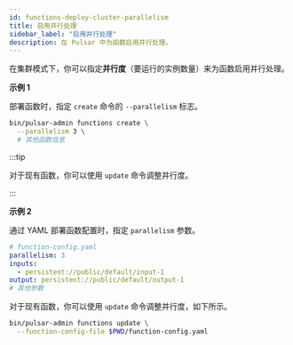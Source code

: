 ```yaml
---
id: functions-deploy-cluster-parallelism
title: 启用并行处理
sidebar_label: "启用并行处理"
description: 在 Pulsar 中为函数启用并行处理。
---
```


在集群模式下，你可以指定**并行度**（要运行的实例数量）来为函数启用并行处理。

**示例 1**

部署函数时，指定 `create` 命令的 `--parallelism` 标志。

```bash
bin/pulsar-admin functions create \
  --parallelism 3 \
  # 其他函数信息
```

:::tip

对于现有函数，你可以使用 `update` 命令调整并行度。

:::


**示例 2**

通过 YAML 部署函数配置时，指定 `parallelism` 参数。

```yaml
# function-config.yaml
parallelism: 3
inputs:
  - persistent://public/default/input-1
output: persistent://public/default/output-1
# 其他参数
```

对于现有函数，你可以使用 `update` 命令调整并行度，如下所示。

```bash
bin/pulsar-admin functions update \
  --function-config-file $PWD/function-config.yaml
```